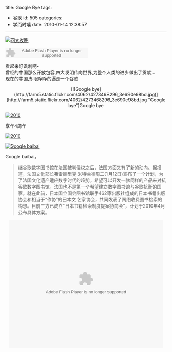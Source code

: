 title: Google Bye
tags:
  - 谷歌
id: 505
categories:
  - 学而时嘻
date: 2010-01-14 12:38:57
---

[![四大发明](http://farm5.static.flickr.com/4057/4272611475_a658d0db6c.jpg)](http://farm5.static.flickr.com/4057/4272611475_a658d0db6c.jpg "四大发明")

<object classid="clsid:d27cdb6e-ae6d-11cf-96b8-444553540000" width="257" height="33" codebase="http://download.macromedia.com/pub/shockwave/cabs/flash/swflash.cab#version=6,0,40,0"><param name="src" value="http://xiami.com/widget/608463_2488570/singlePlayer.swf" /><param name="wmode" value="transparent" /><embed type="application/x-shockwave-flash" width="257" height="33" src="http://xiami.com/widget/608463_2488570/singlePlayer.swf" wmode="transparent"></embed></object>
<div id="_mcePaste">看起来好讽刺啊~</div>
<div id="_mcePaste">曾经的中国那么开放包容,四大发明传向世界,为整个人类的进步做出了贡献...</div>
<div id="_mcePaste">现在的中国,却眼睁睁的逼走一个谷歌</div>
<div><!--more--></div>
<p style="text-align: center;">[![Google bye](http://farm5.static.flickr.com/4062/4273468296_3e690e98bd.jpg)](http://farm5.static.flickr.com/4062/4273468296_3e690e98bd.jpg "Google bye")Google bye

[![2010](http://farm3.static.flickr.com/2717/4273471316_ac25c32d4f.jpg)](http://farm3.static.flickr.com/2717/4273471316_ac25c32d4f.jpg "2010")

享年4周年

[![2010](http://farm5.static.flickr.com/4004/4273473508_65b41f49fb.jpg)](http://farm5.static.flickr.com/4004/4273473508_65b41f49fb.jpg "2010")

[![Google baibai](http://farm5.static.flickr.com/4014/4273476184_13ba681c96.jpg)](http://farm5.static.flickr.com/4014/4273476184_13ba681c96.jpg "Google baibai")

Google baibai。

> 继谷歌数字图书馆在法国被判侵权之后，法国方面又有了新的动向。据报道，法国文化部长弗雷德里克·米特兰德周二(1月12日)宣布了一个计划，为了法国文化遗产适应数字时代的趋势，希望可以开发一款同样的产品来对抗谷歌数字图书馆。法国也不是第一个希望建立数字图书馆与谷歌抗衡的国家。就在此前，日本国立国会图书馆联手462家出版社组成的日本书籍出版协会和相当于“作协”的日本文 艺家协会，共同发表了网络收费图书检索的构想。目前三方已成立“日本书籍检索制度提案协商会”，计划于2010年4月公布具体方案。
<p style="text-align: center;"><object classid="clsid:d27cdb6e-ae6d-11cf-96b8-444553540000" width="480" height="400" codebase="http://download.macromedia.com/pub/shockwave/cabs/flash/swflash.cab#version=6,0,40,0"><param name="align" value="middle" /><param name="src" value="http://player.youku.com/player.php/sid/XMTQ1NDc5NTk2/v.swf" /><param name="quality" value="high" /><embed type="application/x-shockwave-flash" width="480" height="400" src="http://player.youku.com/player.php/sid/XMTQ1NDc5NTk2/v.swf" quality="high" align="middle"></embed></object>